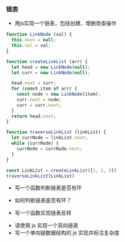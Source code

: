 ### 链表
- 用js实现一个链表，包括创建、增删改查操作
```js
function LinkNode (val) {
  this.next = null;
  this.val = val;
}

function createLinkList (arr) {
  let head = new LinkNode(null);
  let curr = new LinkNode(null);

  head.next = curr;
  for (const item of arr) {
    const node = new LinkNode(item);
    curr.next = node;
    curr = curr.next;
  }
  return head.next;
}

function traverseLinkList (linkList) {
  let currNode = linkList.next;
  while (currNode) {
    currNode = currNode.next;
  }
}

const LinkList = createLinkList([1, 2, 3])
traverseLinkList(LinkList)


```
- 写一个函数判断链表是否有环
* 如何判断链表是否有环？
- 写一个函数实现链表反转
* 请使用 js 实现一个双向链表
* 写一个单向链数据结构的 js 实现并标注复杂度